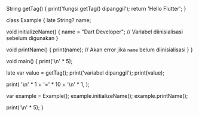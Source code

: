String getTag() {
  print('fungsi getTag() dipanggil');
  return 'Hello Flutter';
}

class Example {
  late String? name;

  void initializeName() {
    name = "Dart Developer"; // Variabel diinisialisasi sebelum digunakan
  }

  void printName() {
    print(name); // Akan error jika `name` belum diinisialisasi
  }
}

void main() {
  print('\n' * 5);

  late var value = getTag();
  print('variabel dipanggil');
  print(value);

  print(
    '\n' * 1 + '=' * 10 + '\n' * 1,
  );

  var example = Example();
  example.initializeName();
  example.printName();

  print('\n' * 5);
}
